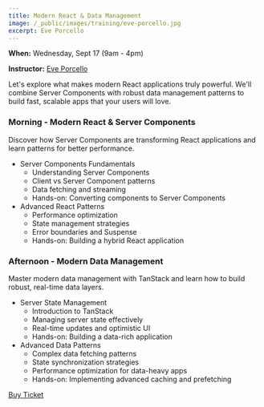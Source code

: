 ```yaml
---
title: Modern React & Data Management
image: /_public/images/training/eve-porcello.jpg
excerpt: Eve Porcello
---
```

**When:** Wednesday, Sept 17 (9am - 4pm)

**Instructor:** [Eve Porcello](https://twitter.com/eveporcello)

Let's explore what makes modern React applications truly powerful. We'll combine Server Components with robust data management patterns to build fast, scalable apps that your users will love.

### Morning - Modern React & Server Components

Discover how Server Components are transforming React applications and learn patterns for better performance.

- Server Components Fundamentals
    - Understanding Server Components
    - Client vs Server Component patterns
    - Data fetching and streaming
    - Hands-on: Converting components to Server Components
- Advanced React Patterns
    - Performance optimization
    - State management strategies
    - Error boundaries and Suspense
    - Hands-on: Building a hybrid React application

### Afternoon - Modern Data Management

Master modern data management with TanStack and learn how to build robust, real-time data layers.

- Server State Management
    - Introduction to TanStack
    - Managing server state effectively
    - Real-time updates and optimistic UI
    - Hands-on: Building a data-rich application
- Advanced Data Patterns
    - Complex data fetching patterns
    - State synchronization strategies
    - Performance optimization for data-heavy apps
    - Hands-on: Implementing advanced caching and prefetching

<div class="cta"><a href="/2025/tickets">Buy Ticket</a></div>
